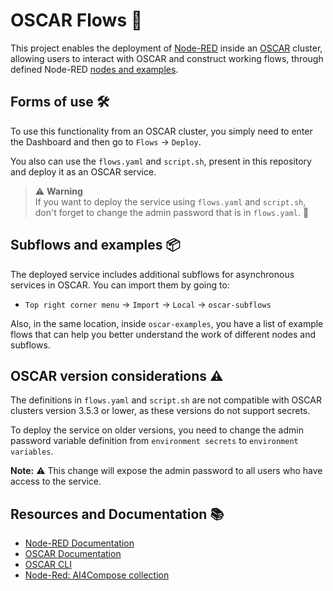 # OSCAR Flows 🚀

This project enables the deployment of [Node-RED](https://nodered.org/) inside an [OSCAR](https://oscar.grycap.net/) cluster, allowing users to interact with OSCAR and construct working flows, through defined Node-RED [nodes and examples](https://flows.nodered.org/collection/vAqHyycWgCq_).

## Forms of use 🛠️

To use this functionality from an OSCAR cluster, you simply need to enter the Dashboard and then go to `Flows` → `Deploy`.

You also can use the `flows.yaml` and `script.sh`, present in this repository and deploy it as an OSCAR service.

>
> ⚠️ **Warning**  
> If you want to deploy the service using `flows.yaml` and `script.sh`, don't forget to change the admin password that is in `flows.yaml`. 🔑

## Subflows and examples 📦

The deployed service includes additional subflows for asynchronous services in OSCAR. You can import them by going to:
- `Top right corner menu` → `Import` → `Local` → `oscar-subflows`

Also, in the same location, inside `oscar-examples`, you have a list of example flows that can help you better understand the work of different nodes and subflows.

## OSCAR version considerations ⚠️

The definitions in `flows.yaml` and `script.sh` are not compatible with OSCAR clusters version 3.5.3 or lower, as these versions do not support secrets.  

To deploy the service on older versions, you need to change the admin password variable definition from `environment secrets` to `environment variables`.  

**Note:** ⚠️ This change will expose the admin password to all users who have access to the service.

## Resources and Documentation 📚

- [Node-RED Documentation](https://nodered.org/docs/)
- [OSCAR Documentation](https://docs.oscar.grycap.net/)
- [OSCAR CLI](https://github.com/grycap/oscar-cli)
- [Node-Red: AI4Compose collection](https://flows.nodered.org/collection/vAqHyycWgCq_)
